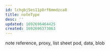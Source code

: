 ```yaml
---
id: lchgbj5es11p0rf6mmdzca8
title: noteType
desc: ''
updated: 1692696464425
created: 1692696373063
---
```


note
reference, proxy, list
sheet
pod, data, blob